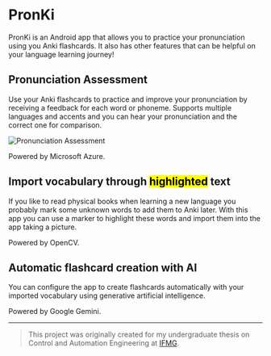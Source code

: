 # PronKi

PronKi is an Android app that allows you to practice your pronunciation using you Anki flashcards. It also has other features that can be helpful on your language learning journey!

## Pronunciation Assessment
Use your Anki flashcards to practice and improve your pronunciation by receiving a feedback for each word or phoneme. Supports multiple languages and accents and you can hear your pronunciation and the correct one for comparison.

<img src="https://i.imgur.com/Xetzo57.gif" alt="Pronunciation Assessment">

Powered by Microsoft Azure.

## Import vocabulary through <mark>highlighted</mark> text
If you like to read physical books when learning a new language you probably mark some unknown words to add them to Anki later. With this app you can use a marker to highlight these words and import them into the app taking a picture.

Powered by OpenCV.

## Automatic flashcard creation with AI

You can configure the app to create flashcards automatically with your imported vocabulary using generative artificial intelligence.

Powered by Google Gemini.

---
>This project was originally created for my undergraduate thesis on Control and Automation Engineering at [IFMG](https://www.ifmg.edu.br/betim).